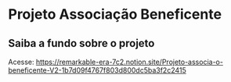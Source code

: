 # Projeto Associação Beneficente

## Saiba a fundo sobre o projeto
Acesse: https://remarkable-era-7c2.notion.site/Projeto-associa-o-beneficente-V2-1b7d09f4767f803d800dc5ba3f2c2415
